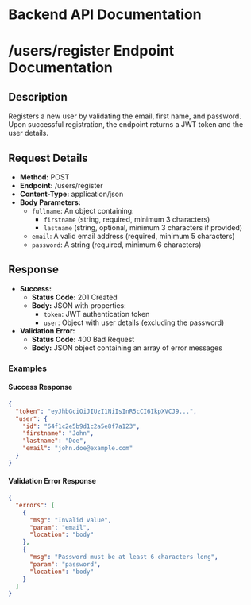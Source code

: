 # Backend API Documentation

# /users/register Endpoint Documentation

## Description
Registers a new user by validating the email, first name, and password. Upon successful registration, the endpoint returns a JWT token and the user details.

## Request Details
- **Method:** POST
- **Endpoint:** /users/register
- **Content-Type:** application/json
- **Body Parameters:**
  - `fullname`: An object containing:
    - `firstname` (string, required, minimum 3 characters)
    - `lastname` (string, optional, minimum 3 characters if provided)
  - `email`: A valid email address (required, minimum 5 characters)
  - `password`: A string (required, minimum 6 characters)

## Response
- **Success:**
  - **Status Code:** 201 Created
  - **Body:** JSON with properties:
    - `token`: JWT authentication token
    - `user`: Object with user details (excluding the password)
- **Validation Error:**
  - **Status Code:** 400 Bad Request
  - **Body:** JSON object containing an array of error messages

### Examples

#### Success Response
```json
{
  "token": "eyJhbGciOiJIUzI1NiIsInR5cCI6IkpXVCJ9...",
  "user": {
    "id": "64f1c2e5b9d1c2a5e8f7a123",
    "firstname": "John",
    "lastname": "Doe",
    "email": "john.doe@example.com"
  }
}
```

#### Validation Error Response
```json
{
  "errors": [
    {
      "msg": "Invalid value",
      "param": "email",
      "location": "body"
    },
    {
      "msg": "Password must be at least 6 characters long",
      "param": "password",
      "location": "body"
    }
  ]
}
```
